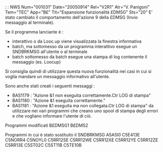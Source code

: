  :  : NWS Num="001031" Date="20050914" Rel="V2R1" Atr="V. Panigoni" Tem="TEC" App="B£" Tit="Espansione funzionalità £DMSG" Sts="20"
E' stato cambiato il comportamento dell'azione 9 della £DMSG (Invio messaggio al terminale).

Se il programma lanciante è : 
- interattivo o da Looc.up viene visualizzata la finestra informativa
- batch, ma sottomesso da un programma interattivo esegue un SNDBRKMSG all'utente o al terminale
- batch sottomesso da batch esegue una stampa di log contenente il messaggio (es. Loocup)

Si consiglia quindi di utilizzare questa nuova funzionalità nei casi in cui si voglia mandare un messaggio informativo all'utente.

Sono anche stati creati i seguenti messaggi : 
- BAS1179  :  "Azione &1 non eseguita correttamente.Ctr LOG di stampa"
- BAS1180  :  "Azione &1 eseguita correttamente."
- BAS1181  :  "Azione &1 eseguita ma non collegata.Ctr LOG di stampa"
da utilizzare nei vari programmi che creano uno spool di stampa degli errori e che vogliano informare l'utente di ciò.

Programmi modificati
B£DMSG1
B£DMS2

Programmi in cui è stato sostituito il SNDBRKMSG
A5A5I0
C5E413E
C5NORR4
C5NOYL0
C5RR12SE
C5RR12WE
C5RR12XE
C5RR12YE
C5RR12ZE
C5RR13E
C5ST02C
C5ST11B
C5TE10B
